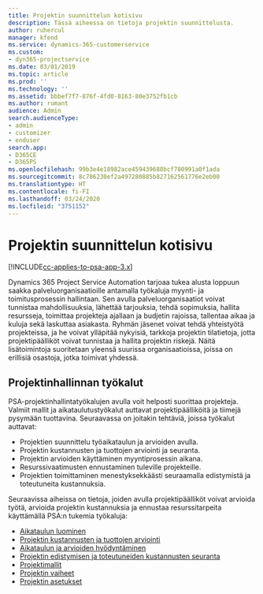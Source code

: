 ```yaml
---
title: Projektin suunnittelun kotisivu
description: Tässä aiheessa on tietoja projektin suunnittelusta.
author: ruhercul
manager: kfend
ms.service: dynamics-365-customerservice
ms.custom:
- dyn365-projectservice
ms.date: 03/01/2019
ms.topic: article
ms.prod: ''
ms.technology: ''
ms.assetid: bbbef7f7-876f-4fd0-8163-80e3752fb1cb
ms.author: rumant
audience: Admin
search.audienceType:
- admin
- customizer
- enduser
search.app:
- D365CE
- D365PS
ms.openlocfilehash: 99b3e4e18982ace459439688bcf780991a0f1ada
ms.sourcegitcommit: 8c786230ef2a497280885b827162561776e2eb00
ms.translationtype: HT
ms.contentlocale: fi-FI
ms.lasthandoff: 03/24/2020
ms.locfileid: "3751152"
---
```

# <a name="project-planning-home-page"></a>Projektin suunnittelun kotisivu

[!INCLUDE[cc-applies-to-psa-app-3.x](../includes/cc-applies-to-psa-app-3x.md)]

Dynamics 365 Project Service Automation tarjoaa tukea alusta loppuun saakka palveluorganisaatioille antamalla työkaluja myynti- ja toimitusprosessin hallintaan. Sen avulla palveluorganisaatiot voivat tunnistaa mahdollisuuksia, lähettää tarjouksia, tehdä sopimuksia, hallita resursseja, toimittaa projekteja ajallaan ja budjetin rajoissa, tallentaa aikaa ja kuluja sekä laskuttaa asiakasta. Ryhmän jäsenet voivat tehdä yhteistyötä projekteissa, ja he voivat ylläpitää nykyisiä, tarkkoja projektin tilatietoja, jotta projektipäälliköt voivat tunnistaa ja hallita projektin riskejä. Näitä lisätoimintoja suoritetaan yleensä suurissa organisaatioissa, joissa on erillisiä osastoja, jotka toimivat yhdessä.

## <a name="project-management-tools"></a>Projektinhallinnan työkalut

PSA-projektinhallintatyökalujen avulla voit helposti suorittaa projekteja. Valmiit mallit ja aikataulutustyökalut auttavat projektipäälliköitä ja tiimejä pysymään tuottavina. Seuraavassa on joitakin tehtäviä, joissa työkalut auttavat:

- Projektien suunnittelu työaikataulun ja arvioiden avulla.
- Projektin kustannusten ja tuottojen arviointi ja seuranta.
- Projektin arvioiden käyttäminen myyntiprosessin aikana.
- Resurssivaatimusten ennustaminen tuleville projekteille.
- Projektien toimittaminen menestyksekkäästi seuraamalla edistymistä ja toteutuneita kustannuksia.

Seuraavissa aiheissa on tietoja, joiden avulla projektipäälliköt voivat arvioida työtä, arvioida projektin kustannuksia ja ennustaa resurssitarpeita käyttämällä PSA:n tukemia työkaluja:

- [Aikataulun luominen](project-creating.md)
- [Projektin kustannusten ja tuottojen arviointi](project-estimating.md)
- [Aikataulun ja arvioiden hyödyntäminen](project-leveraging.md)
- [Projektin edistymisen ja toteutuneiden kustannusten seuranta](project-tracking.md)
- [Projektimallit](project-templates.md)
- [Projektin vaiheet](project-stages.md)
- [Projektin asetukset](project-settings.md)

